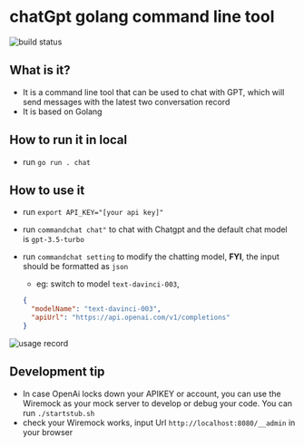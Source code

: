 # chatGpt golang command line tool

![build status](https://github.com/Fdslk/commandchat/actions/workflows/go.yml/badge.svg)

## What is it?

* It is a command line tool that can be used to chat with GPT, which will send messages with the latest two conversation record
* It is based on Golang
## How to run it in local
* run `go run . chat`

## How to use it

* run `export API_KEY="[your api key]"`
* run `commandchat chat"` to chat with Chatgpt and the default chat model is `gpt-3.5-turbo`
* run `commandchat setting` to modify the chatting model, **FYI**, the input should be formatted as `json`
  * eg: switch to model `text-davinci-003`,

  ```json
  {
    "modelName": "text-davinci-003",
    "apiUrl": "https://api.openai.com/v1/completions"
  }
  ```

![usage record](https://user-images.githubusercontent.com/6279298/231336901-d82f2707-ca54-4fbf-a928-30203a4a687c.gif)

## Development tip

* In case OpenAi locks down your APIKEY or account, you can use the Wiremock as your mock server to develop or debug your code. You can run `./startstub.sh`
* check your Wiremock works, input Url `http://localhost:8080/__admin` in your browser
